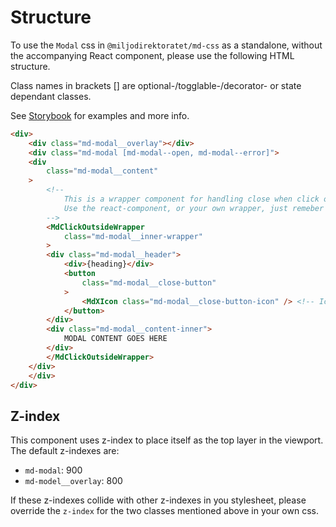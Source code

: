 # Structure

To use the `Modal` css in `@miljodirektoratet/md-css` as a standalone, without the accompanying React component, please use the following HTML structure.

Class names in brackets [] are optional-/togglable-/decorator- or state dependant classes.

See [Storybook](https://miljodir.github.io/md-components) for examples and more info.

```html
<div>
    <div class="md-modal__overlay"></div>
    <div class="md-modal [md-modal--open, md-modal--error]">
    <div
        class="md-modal__content"
    >
        <!--
            This is a wrapper component for handling close when click outside.
            Use the react-component, or your own wrapper, just remeber the `md-modal__inner-wrapper` class
        -->
        <MdClickOutsideWrapper
            class="md-modal__inner-wrapper"
        >
        <div class="md-modal__header">
            <div>{heading}</div>
            <button
                class="md-modal__close-button"
            >
                <MdXIcon class="md-modal__close-button-icon" /> <!-- Icon for close-button, use the react icon from Miljødir, or you own -->
            </button>
        </div>
        <div class="md-modal__content-inner">
            MODAL CONTENT GOES HERE
        </div>
        </MdClickOutsideWrapper>
    </div>
    </div>
</div>
```

## Z-index
This component uses z-index to place itself as the top layer in the viewport. The default z-indexes are:
- `md-modal`: 900
- `md-model__overlay`: 800

If these z-indexes collide with other z-indexes in you stylesheet, please override the `z-index` for the two classes mentioned above in your own css.

